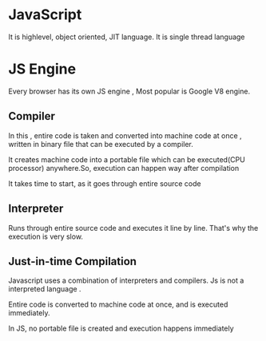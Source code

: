 # JavaScript
It is highlevel, object oriented, JIT language.
It is single thread language

# JS Engine
Every browser has its own JS engine , Most popular is Google V8 engine.

## Compiler 
In this , entire code is taken and converted into machine code at once , written in binary file that can be executed by a compiler.

It creates machine code into a portable file which can be executed(CPU processor) anywhere.So, execution can happen way after compilation

It takes time to start, as it goes through entire source code

## Interpreter 
Runs through entire source code and executes it line by line.
That's why the execution is very slow.

## Just-in-time Compilation
Javascript uses a combination of interpreters and compilers. Js is not a interpreted language .

Entire code is converted to machine code at once, and is executed immediately.

In JS, no portable file is created and execution happens immediately
